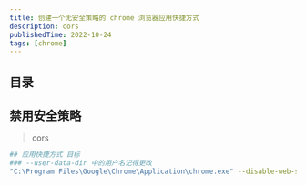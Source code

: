 ```yaml
---
title: 创建一个无安全策略的 chrome 浏览器应用快捷方式
description: cors
publishedTime: 2022-10-24
tags: [chrome]
---
```


## 目录

## 禁用安全策略

> cors

```bash
## 应用快捷方式 目标
### --user-data-dir 中的用户名记得更改
"C:\Program Files\Google\Chrome\Application\chrome.exe" --disable-web-security --user-data-dir=C:\Users\liamrad\Desktop\ChromeDev
```
